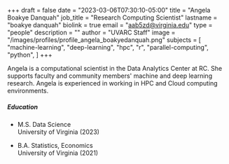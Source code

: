 +++
draft = false
date = "2023-03-06T07:30:10-05:00"
title = "Angela Boakye Danquah"
job_title = "Research Computing Scientist"
lastname = "boakye danquah"
biolink = true
email = "aab5zd@virginia.edu"
type = "people"
description = ""
author = "UVARC Staff"
image = "/images/profiles/profile_angela_boakyedanquah.png"
subjects = [
  "machine-learning",
  "deep-learning",
  "hpc",
  "r",
  "parallel-computing",
  "python",
]
+++

Angela is a computational scientist in the Data Analytics Center at RC. She supports faculty and community members' machine and deep learning research. Angela is experienced in working in HPC and Cloud computing environments. 



##### Education
- M.S. Data Science  
University of Virginia (2023)

- B.A. Statistics, Economics  
University of Virginia (2021)
